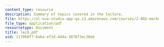 ```yaml
---
content_type: resource
description: Summary of topics covered in the lecture.
file: https://ol-ocw-studio-app-qa.s3.amazonaws.com/courses/2-002-mechanics-and-materials-ii-spring-2004/117060f76abaef1d4d4a387873ec38eb_lec8.pdf
file_type: application/pdf
resourcetype: Document
title: lec8.pdf
uid: 117060f7-6aba-ef1d-4d4a-387873ec38eb
---
```

